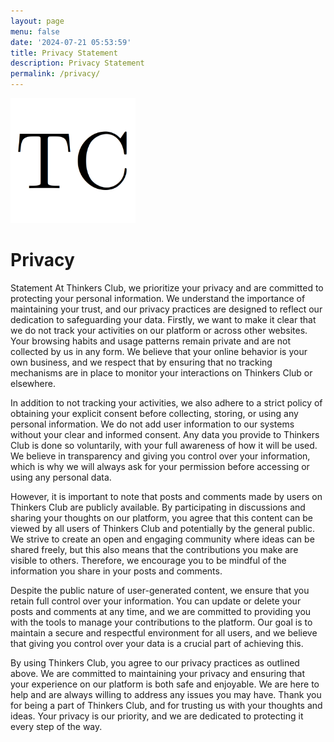 ```yaml
---
layout: page
menu: false
date: '2024-07-21 05:53:59'
title: Privacy Statement
description: Privacy Statement
permalink: /privacy/
---
```


<img class="img-rounded" src="/assets/img/uploads/thinkersclub.png" alt="Thinkers Club logo" width="200">


# Privacy 
Statement At Thinkers Club, we prioritize your privacy and are
committed to protecting your personal information. We understand the
importance of maintaining your trust, and our privacy practices are
designed to reflect our dedication to safeguarding your data. Firstly,
we want to make it clear that we do not track your activities on our
platform or across other websites. Your browsing habits and usage
patterns remain private and are not collected by us in any form. We
believe that your online behavior is your own business, and we respect
that by ensuring that no tracking mechanisms are in place to monitor
your interactions on Thinkers Club or elsewhere.

In addition to not tracking your activities, we also adhere to a strict
policy of obtaining your explicit consent before collecting, storing, or
using any personal information. We do not add user information to our
systems without your clear and informed consent. Any data you provide to
Thinkers Club is done so voluntarily, with your full awareness of how it
will be used. We believe in transparency and giving you control over
your information, which is why we will always ask for your permission
before accessing or using any personal data.

However, it is important to note that posts and comments made by users
on Thinkers Club are publicly available. By participating in discussions
and sharing your thoughts on our platform, you agree that this content
can be viewed by all users of Thinkers Club and potentially by the
general public. We strive to create an open and engaging community where
ideas can be shared freely, but this also means that the contributions
you make are visible to others. Therefore, we encourage you to be
mindful of the information you share in your posts and comments.

Despite the public nature of user-generated content, we ensure that you
retain full control over your information. You can update or delete your
posts and comments at any time, and we are committed to providing you
with the tools to manage your contributions to the platform. Our goal is
to maintain a secure and respectful environment for all users, and we
believe that giving you control over your data is a crucial part of
achieving this.

By using Thinkers Club, you agree to our privacy practices as outlined
above. We are committed to maintaining your privacy and ensuring that
your experience on our platform is both safe and enjoyable. We are here
to help and are always willing to address any issues you may have. Thank
you for being a part of Thinkers Club, and for trusting us with your
thoughts and ideas. Your privacy is our priority, and we are dedicated
to protecting it every step of the way.
